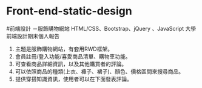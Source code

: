 # Front-end-static-design
#前端設計 －服飾購物網站
HTML/CSS、Bootstrap、jQuery 、JavaScript
大學前端設計期末個人報告

1. 主題是服飾購物網站，有套用RWD框架。
2. 會員註冊/登入功能/喜愛商品清單、購物車功能。
3. 可查看商品詳細資訊，以及其他購買者的評論。
4. 可以依照商品的種類(上衣、褲子、裙子)、顏色、價格區間來搜尋商品。
5. 提供穿搭知識資訊，使用者可以在下面發表評論。
